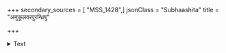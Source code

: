 +++
secondary_sources = [ "MSS_1428",]
jsonClass = "Subhaashita"
title = "अनुकूलवरपुरन्ध्रिषु"

+++

<details><summary>Text</summary>

अनुकूलवरपुरंध्रिषु पुरुषाणां बद्धमूलरागाणाम्।  
नयति मनो दुःशीलः कुसुमास्त्रो हीनपात्रेषु॥
</details>
